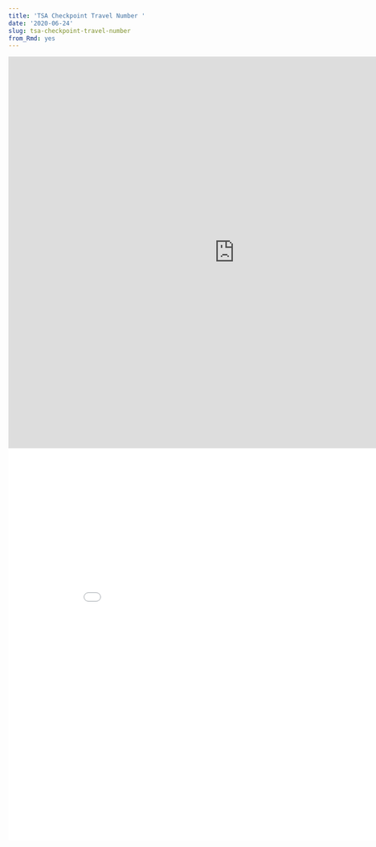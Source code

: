 ```yaml
---
title: 'TSA Checkpoint Travel Number '
date: '2020-06-24'
slug: tsa-checkpoint-travel-number
from_Rmd: yes
---
```


<iframe src="https://chart-studio.plotly.com/~frankzx/10.embed" width="900" height="780" style="border: none;"></iframe>
<iframe src="//plotly.com/~frankzx/12.embed" width="900" height="780" style="border: none;"></iframe>


